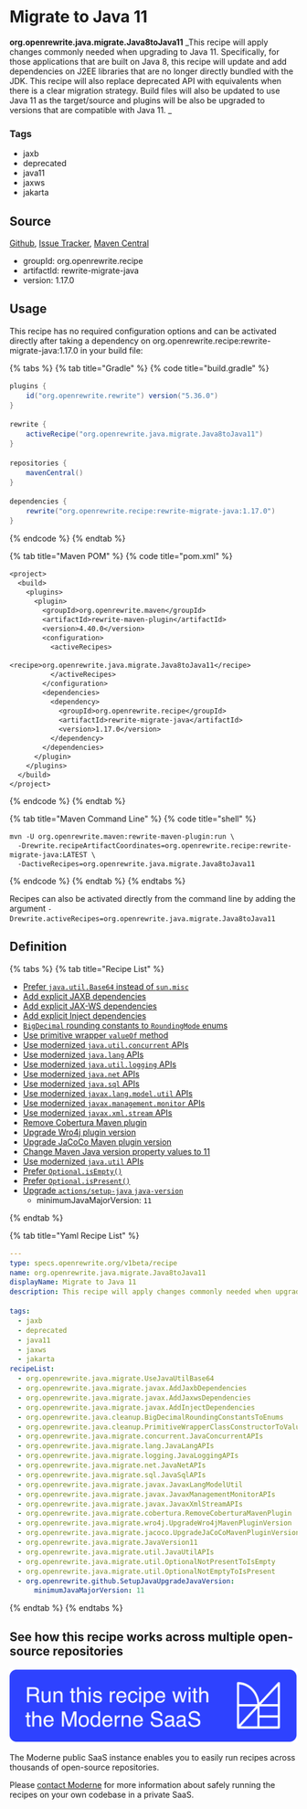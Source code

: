 # Migrate to Java 11

**org.openrewrite.java.migrate.Java8toJava11**
_This recipe will apply changes commonly needed when upgrading to Java 11. Specifically, for those applications that are built on Java 8, this recipe will update and add dependencies on J2EE libraries that are no longer directly bundled with the JDK. This recipe will also replace deprecated API with equivalents when there is a clear migration strategy. Build files will also be updated to use Java 11 as the target/source and plugins will be also be upgraded to versions that are compatible with Java 11.
_

### Tags

* jaxb
* deprecated
* java11
* jaxws
* jakarta

## Source

[Github](https://github.com/openrewrite/rewrite-migrate-java/blob/main/src/main/resources/META-INF/rewrite/java-version-11.yml), [Issue Tracker](https://github.com/openrewrite/rewrite-migrate-java/issues), [Maven Central](https://search.maven.org/artifact/org.openrewrite.recipe/rewrite-migrate-java/1.17.0/jar)

* groupId: org.openrewrite.recipe
* artifactId: rewrite-migrate-java
* version: 1.17.0


## Usage

This recipe has no required configuration options and can be activated directly after taking a dependency on org.openrewrite.recipe:rewrite-migrate-java:1.17.0 in your build file:

{% tabs %}
{% tab title="Gradle" %}
{% code title="build.gradle" %}
```groovy
plugins {
    id("org.openrewrite.rewrite") version("5.36.0")
}

rewrite {
    activeRecipe("org.openrewrite.java.migrate.Java8toJava11")
}

repositories {
    mavenCentral()
}

dependencies {
    rewrite("org.openrewrite.recipe:rewrite-migrate-java:1.17.0")
}
```
{% endcode %}
{% endtab %}

{% tab title="Maven POM" %}
{% code title="pom.xml" %}
```markup
<project>
  <build>
    <plugins>
      <plugin>
        <groupId>org.openrewrite.maven</groupId>
        <artifactId>rewrite-maven-plugin</artifactId>
        <version>4.40.0</version>
        <configuration>
          <activeRecipes>
            <recipe>org.openrewrite.java.migrate.Java8toJava11</recipe>
          </activeRecipes>
        </configuration>
        <dependencies>
          <dependency>
            <groupId>org.openrewrite.recipe</groupId>
            <artifactId>rewrite-migrate-java</artifactId>
            <version>1.17.0</version>
          </dependency>
        </dependencies>
      </plugin>
    </plugins>
  </build>
</project>
```
{% endcode %}
{% endtab %}

{% tab title="Maven Command Line" %}
{% code title="shell" %}
```shell
mvn -U org.openrewrite.maven:rewrite-maven-plugin:run \
  -Drewrite.recipeArtifactCoordinates=org.openrewrite.recipe:rewrite-migrate-java:LATEST \
  -DactiveRecipes=org.openrewrite.java.migrate.Java8toJava11
```
{% endcode %}
{% endtab %}
{% endtabs %}

Recipes can also be activated directly from the command line by adding the argument `-Drewrite.activeRecipes=org.openrewrite.java.migrate.Java8toJava11`

## Definition

{% tabs %}
{% tab title="Recipe List" %}
* [Prefer `java.util.Base64` instead of `sun.misc`](../../java/migrate/usejavautilbase64.md)
* [Add explicit JAXB dependencies](../../java/migrate/javax/addjaxbdependencies.md)
* [Add explicit JAX-WS dependencies](../../java/migrate/javax/addjaxwsdependencies.md)
* [Add explicit Inject dependencies](../../java/migrate/javax/addinjectdependencies.md)
* [`BigDecimal` rounding constants to `RoundingMode` enums](../../java/cleanup/bigdecimalroundingconstantstoenums.md)
* [Use primitive wrapper `valueOf` method](../../java/cleanup/primitivewrapperclassconstructortovalueof.md)
* [Use modernized `java.util.concurrent` APIs](../../java/migrate/concurrent/javaconcurrentapis.md)
* [Use modernized `java.lang` APIs](../../java/migrate/lang/javalangapis.md)
* [Use modernized `java.util.logging` APIs](../../java/migrate/logging/javaloggingapis.md)
* [Use modernized `java.net` APIs](../../java/migrate/net/javanetapis.md)
* [Use modernized `java.sql` APIs](../../java/migrate/sql/javasqlapis.md)
* [Use modernized `javax.lang.model.util` APIs](../../java/migrate/javax/javaxlangmodelutil.md)
* [Use modernized `javax.management.monitor` APIs](../../java/migrate/javax/javaxmanagementmonitorapis.md)
* [Use modernized `javax.xml.stream` APIs](../../java/migrate/javax/javaxxmlstreamapis.md)
* [Remove Cobertura Maven plugin](../../java/migrate/cobertura/removecoberturamavenplugin.md)
* [Upgrade Wro4j plugin version](../../java/migrate/wro4j/upgradewro4jmavenpluginversion.md)
* [Upgrade JaCoCo Maven plugin version](../../java/migrate/jacoco/upgradejacocomavenpluginversion.md)
* [Change Maven Java version property values to 11](../../java/migrate/javaversion11.md)
* [Use modernized `java.util` APIs](../../java/migrate/util/javautilapis.md)
* [Prefer `Optional.isEmpty()`](../../java/migrate/util/optionalnotpresenttoisempty.md)
* [Prefer `Optional.isPresent()`](../../java/migrate/util/optionalnotemptytoispresent.md)
* [Upgrade `actions/setup-java` `java-version`](../../github/setupjavaupgradejavaversion.md)
  * minimumJavaMajorVersion: `11`

{% endtab %}

{% tab title="Yaml Recipe List" %}
```yaml
---
type: specs.openrewrite.org/v1beta/recipe
name: org.openrewrite.java.migrate.Java8toJava11
displayName: Migrate to Java 11
description: This recipe will apply changes commonly needed when upgrading to Java 11. Specifically, for those applications that are built on Java 8, this recipe will update and add dependencies on J2EE libraries that are no longer directly bundled with the JDK. This recipe will also replace deprecated API with equivalents when there is a clear migration strategy. Build files will also be updated to use Java 11 as the target/source and plugins will be also be upgraded to versions that are compatible with Java 11.

tags:
  - jaxb
  - deprecated
  - java11
  - jaxws
  - jakarta
recipeList:
  - org.openrewrite.java.migrate.UseJavaUtilBase64
  - org.openrewrite.java.migrate.javax.AddJaxbDependencies
  - org.openrewrite.java.migrate.javax.AddJaxwsDependencies
  - org.openrewrite.java.migrate.javax.AddInjectDependencies
  - org.openrewrite.java.cleanup.BigDecimalRoundingConstantsToEnums
  - org.openrewrite.java.cleanup.PrimitiveWrapperClassConstructorToValueOf
  - org.openrewrite.java.migrate.concurrent.JavaConcurrentAPIs
  - org.openrewrite.java.migrate.lang.JavaLangAPIs
  - org.openrewrite.java.migrate.logging.JavaLoggingAPIs
  - org.openrewrite.java.migrate.net.JavaNetAPIs
  - org.openrewrite.java.migrate.sql.JavaSqlAPIs
  - org.openrewrite.java.migrate.javax.JavaxLangModelUtil
  - org.openrewrite.java.migrate.javax.JavaxManagementMonitorAPIs
  - org.openrewrite.java.migrate.javax.JavaxXmlStreamAPIs
  - org.openrewrite.java.migrate.cobertura.RemoveCoberturaMavenPlugin
  - org.openrewrite.java.migrate.wro4j.UpgradeWro4jMavenPluginVersion
  - org.openrewrite.java.migrate.jacoco.UpgradeJaCoCoMavenPluginVersion
  - org.openrewrite.java.migrate.JavaVersion11
  - org.openrewrite.java.migrate.util.JavaUtilAPIs
  - org.openrewrite.java.migrate.util.OptionalNotPresentToIsEmpty
  - org.openrewrite.java.migrate.util.OptionalNotEmptyToIsPresent
  - org.openrewrite.github.SetupJavaUpgradeJavaVersion:
      minimumJavaMajorVersion: 11

```
{% endtab %}
{% endtabs %}

## See how this recipe works across multiple open-source repositories

[![Moderne Link Image](/.gitbook/assets/ModerneRecipeButton.png)](https://public.moderne.io/recipes/org.openrewrite.java.migrate.Java8toJava11)

The Moderne public SaaS instance enables you to easily run recipes across thousands of open-source repositories.

Please [contact Moderne](https://moderne.io/product) for more information about safely running the recipes on your own codebase in a private SaaS.
